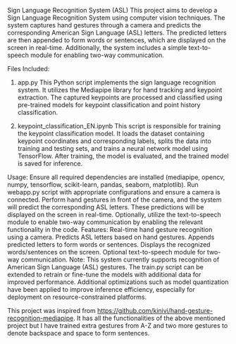 Sign Language Recognition System (ASL)
This project aims to develop a Sign Language Recognition System using computer vision techniques. The system captures hand gestures through a camera and predicts the corresponding American Sign Language (ASL) letters. The predicted letters are then appended to form words or sentences, which are displayed on the screen in real-time. Additionally, the system includes a simple text-to-speech module for enabling two-way communication.

Files Included:
1. app.py
This Python script implements the sign language recognition system. It utilizes the Mediapipe library for hand tracking and keypoint extraction. The captured keypoints are processed and classified using pre-trained models for keypoint classification and point history classification.

2. keypoint_classification_EN.ipynb
This script is responsible for training the keypoint classification model. It loads the dataset containing keypoint coordinates and corresponding labels, splits the data into training and testing sets, and trains a neural network model using TensorFlow. After training, the model is evaluated, and the trained model is saved for inference.

Usage:
Ensure all required dependencies are installed (mediapipe, opencv, numpy, tensorflow, scikit-learn, pandas, seaborn, matplotlib).
Run webapp.py script with appropriate configurations and ensure a camera is connected.
Perform hand gestures in front of the camera, and the system will predict the corresponding ASL letters. These predictions will be displayed on the screen in real-time.
Optionally, utilize the text-to-speech module to enable two-way communication by enabling the relevant functionality in the code.
Features:
Real-time hand gesture recognition using a camera.
Predicts ASL letters based on hand gestures.
Appends predicted letters to form words or sentences.
Displays the recognized words/sentences on the screen.
Optional text-to-speech module for two-way communication.
Note:
This system currently supports recognition of American Sign Language (ASL) gestures.
The train.py script can be extended to retrain or fine-tune the models with additional data for improved performance.
Additional optimizations such as model quantization have been applied to improve inference efficiency, especially for deployment on resource-constrained platforms.

This project was inspired from https://github.com/kinivi/hand-gesture-recognition-mediapipe.
It has all the functionalities of the above mentioned project but I have trained extra gestures from A-Z and two more gestures to denote backspace and space to form sentences.